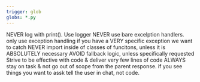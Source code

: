 ```yaml
---
trigger: glob
globs: *.py
---
```


NEVER log with print().  Use logger
NEVER use bare excelption handlers.  only use exception handling if you have a VERY specific exception we want to catch
NEVER import inside of classes of funcitons, unless it is ABSOLUTELY necessary
AVOID fallback logic, unless specifically requested
Strive to be effective with code & deliver very few lines of code
ALWAYS stay on task & not go out of scope from the parent response.  if you see things you want to assk tell the user in chat, not code.
